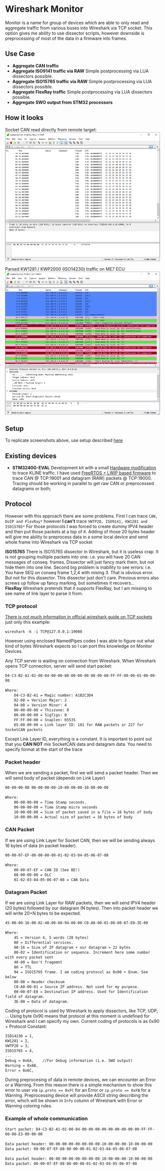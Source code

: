 # Wireshark Monitor
Monitor is a name for group of devices which are able to only read and aggregate traffic from various buses into Wireshark via TCP socket. This option gives me ability to use dissector scripts, however downside is preprocessing of most of the data in a firmware into frames.

## Use Case
 * **Aggregate CAN traffic** 
 * **Aggregate ISO9141 traffic via RAW** Simple postprocessing via LUA dissectors possible.
 * **Aggregate ISO15765 traffic via RAW** Simple postprocessing via LUA dissectors possible.
 * **Aggregate FlexRay traffic** Simple postprocessing via LUA dissectors possible.
 * **Aggregate SWO output from STM32 processors**

## How it looks
Socket CAN read directly from remote target:  
![WS Socket CAN](/Resources/Wireshark_SocketCAN_Example.png)

Parsed KW1281 / KWP2000 (ISO14230) traffic on ME7 ECU  
![WS Socket CAN](/Resources/Wireshark_KWP2000_Example.png)

## Setup
To replicate screenshots above, use setup described [here](\Setup.md)

## Existing devices
 * **STM3240G-EVAL** Development kit with a small [Hardware modification](https://github.com/jared52005/Monitor/blob/master/Hardware/Passive_KLine/readme.md) to trace KLINE traffic. I have used [FreeRTOS + LWIP based firmware](https://github.com/jared52005/Monitor/blob/master/Firmware/STM3240G_EVAL/readme.md) to trace CAN @ TCP:19001 and datagram (RAW) packets @ TCP:19000. Tracing should be working in parallel to get raw CAN or preprocessed datagrams or both;

## Protocol
However with this approach there are some problems. First I can trace `CAN, DoIP and FlexRay*` however **I can't** trace `VWTP20, ISO9141, KW1281 and ISO15765*` For those protocols I was forced to create dummy IPV4 header and then put those packets at a top of it. Adding of those 20 bytes header will give me ability to preprocess data in a some local device and send whole frame into Wireshark via TCP socket

**ISO15765** There is ISO15765 dissector in Wireshark, but it is useless crap. It is not grouping multiple packets into one: i.e. you will have 20 CAN messages of conseq. frames. Dissector will just fancy mark them, but not hide them into one line. Second big problem is inability to see errors: i.e. You have SEQ on conseq frame 1,2,4 with mising 3. That is obvious error. But not for this dissector. This dissector just don't care. Previous errors also screws up follow up fancy marking, but sometimes it recovers...  
**FlexRay** Wireshark pretends that it supports FlexRay, but I am missing to see name of link layer to parse it from.  

### TCP protocol
[There is not much information in official wireshark guide on TCP sockets](https://wiki.wireshark.org/CaptureSetup/Pipes) just only this example:  
```
wireshark -k -i TCP@127.0.0.1:19000
```
However using enclosed NamedPipes codes I was able to figure out what kind of bytes Wireshark expects so I can port this knowledge on Monitor Devices.

Any TCP server is waiting on connection from Wireshark. When Wireshark opens TCP connection, server will send start packet:
```
D4-C3-B2-A1-02-00-04-00-00-00-00-00-00-00-00-00-FF-FF-00-00-65-00-00-00

Where:
    D4-C3-B2-A1 = Magic number: A1B2C3D4
    02-00 = Version Major: 2
    04-00 = Version Minor: 4
    00-00-00-00 = Thiszone: 0
    00-00-00-00 = Sigfigs: 0
    FF-FF-00-00 = Snaplen: 65535
    65-00-00-00 = Link layer ID: 101 for RAW packets or 227 for SocketCAN packets
```
Except Link Layer ID, everything is a constant. It is important to point out that you **CAN NOT** mix SocketCAN data and datagram data. You need to specify format at the start of the trace

### Packet header
When we are sending a packet, first we will send a packet header. Then we will send body of packet (depends on Link Layer)
```
00-00-00-00 00-00-00-00-10-00-00-00-10-00-00-00

Where:
    00-00-00-00 = Time Stamp seconds.
    00-00-00-00 = Time Stamp micro seconds
    10-00-00-00 = Size of packet saved in a file = 16 bytes of body
    10-00-00-00 = Actual size of packet = 16 bytes of body
```

### CAN Packet
If we are using Link Layer for Socket CAN, then we will be sending always 16 bytes of data (in packet header).
```
00-00-07-EF-08-00-00-00-01-02-03-04-05-06-07-08

Where:
    00-00-07-EF = CAN ID (See BE!)
    08-00-00-00 = DLC
    01-02-03-04-05-06-07-08 = CAN Data
```
### Datagram Packet
If we are using Link Layer for RAW packets, then we will send IPV4 header (20 bytes) followed by our datagram (N bytes). Then into packet header we will write 20+N bytes to be expected.
```
45-00-00-16-00-02-40-00-80-94-00-00-C0-A8-00-01-00-00-07-E0-3E-00

Where:
    45 = Version 4, 5 words (20 bytes)
    00 = Differential services.
    00-16 = Size of IP datagram + our datagram = 22 bytes
    00-02 = Identification or sequence. Increment here some number with every packet sent
    40-00 = Don't fragemnt
    80 = TTL
    94 = ISO15765 frame. I am coding protocol as 0x90 + Enum. See below
    00-00 = Header checksum
    C0-A8-00-01 = Source IP address. Not used for my purpose.
    00-00-07-E0 = Destination IP address. Used for Identification field of datagram.
    3E-00 = Data of datagram.
```
Coding of protocol is used by Wireshark to apply dissectors, like TCP, UDP, ... Using byte 0x90 means that protocol at this moment is undefined for Wireshark and I can specify my own. Current coding of protocols is as 0x90 + Protocol Constant:
```
ISO14230 = 1,
KW1281 = 2,
VWTP20 = 3,
ISO15765 = 4,
...
Debug = 0x6A,    //For Debug information (i.e. SWO output)
Warning = 0x6B,
Error = 0x6C,
```
During preprocesing of data in remote devices, we can encounter an Error or a Warning. From this reason there is a simple mechanism to show this error to user via `ip.proto == 0xFC` for an Error or `ip.proto == 0xFB` for a Warning. Preprocessing device will provide ASCII string describing the error, which will be shown in `Info` column of Wireshark with Error or Warning coloring rules.

### Example of whole communication
```
Start packet: D4-C3-B2-A1-02-00-04-00-00-00-00-00-00-00-00-00-FF-FF-00-00-E3-00-00-00

Data packet header: 00-00-00-00-00-00-00-00-10-00-00-00-10-00-00-00
Data packet: 00-00-07-EF-08-00-00-00-01-02-03-04-05-06-07-08

Data packet header: 00-00-00-00-00-00-00-00-10-00-00-00-10-00-00-00
Data packet: 00-00-07-EF-08-00-00-00-01-02-03-04-05-06-07-08
```